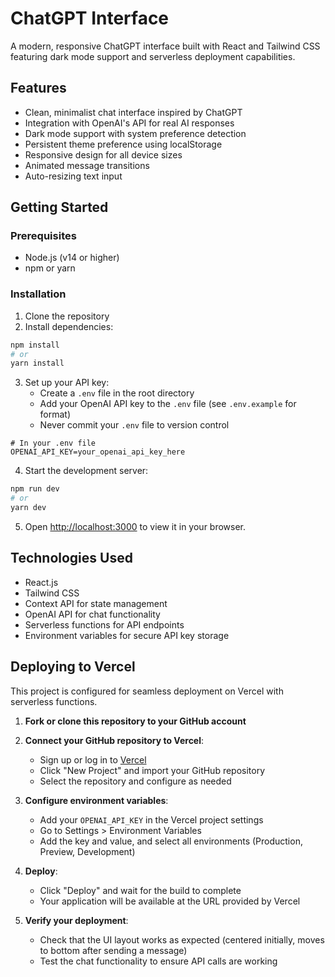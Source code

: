 # ChatGPT Interface 
A modern, responsive ChatGPT interface built with React and Tailwind CSS featuring dark mode support and serverless deployment capabilities.

## Features

- Clean, minimalist chat interface inspired by ChatGPT
- Integration with OpenAI's API for real AI responses
- Dark mode support with system preference detection
- Persistent theme preference using localStorage
- Responsive design for all device sizes
- Animated message transitions
- Auto-resizing text input

## Getting Started

### Prerequisites

- Node.js (v14 or higher)
- npm or yarn

### Installation

1. Clone the repository
2. Install dependencies:

```bash
npm install
# or
yarn install
```

3. Set up your API key:
   - Create a `.env` file in the root directory
   - Add your OpenAI API key to the `.env` file (see `.env.example` for format)
   - Never commit your `.env` file to version control

```
# In your .env file
OPENAI_API_KEY=your_openai_api_key_here
```

4. Start the development server:

```bash
npm run dev
# or
yarn dev
```

5. Open [http://localhost:3000](http://localhost:3000) to view it in your browser.

## Technologies Used

- React.js
- Tailwind CSS
- Context API for state management
- OpenAI API for chat functionality
- Serverless functions for API endpoints
- Environment variables for secure API key storage

## Deploying to Vercel

This project is configured for seamless deployment on Vercel with serverless functions.

1. **Fork or clone this repository to your GitHub account**

2. **Connect your GitHub repository to Vercel**:
   - Sign up or log in to [Vercel](https://vercel.com)
   - Click "New Project" and import your GitHub repository
   - Select the repository and configure as needed

3. **Configure environment variables**:
   - Add your `OPENAI_API_KEY` in the Vercel project settings
   - Go to Settings > Environment Variables
   - Add the key and value, and select all environments (Production, Preview, Development)

4. **Deploy**:
   - Click "Deploy" and wait for the build to complete
   - Your application will be available at the URL provided by Vercel

5. **Verify your deployment**:
   - Check that the UI layout works as expected (centered initially, moves to bottom after sending a message)
   - Test the chat functionality to ensure API calls are working
